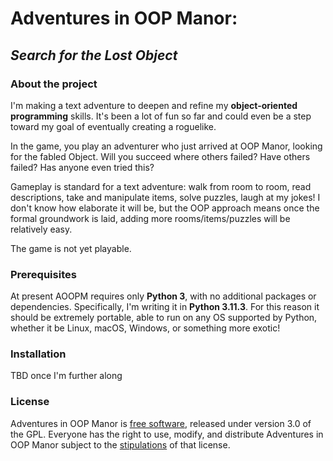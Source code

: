 # Adventures in OOP Manor:
## *Search for the Lost Object*

### About the project
I'm making a text adventure to deepen and refine my **object-oriented programming** skills. It's been a lot of fun so far and could even be a step toward my goal of eventually creating a roguelike.

In the game, you play an adventurer who just arrived at OOP Manor, looking for the fabled Object. Will you succeed where others failed? Have others failed? Has anyone even tried this?

Gameplay is standard for a text adventure: walk from room to room, read descriptions, take and manipulate items, solve puzzles, laugh at my jokes! I don't know how elaborate it will be, but the OOP approach means once the formal groundwork is laid, adding more rooms/items/puzzles will be relatively easy.

The game is not yet playable.

### Prerequisites
At present AOOPM requires only **Python 3**, with no additional packages or dependencies. Specifically, I'm writing it in **Python 3.11.3**. For this reason it should be extremely portable, able to run on any OS supported by Python, whether it be Linux, macOS, Windows, or something more exotic!

### Installation
TBD once I'm further along

### License
Adventures in OOP Manor is [free software](https://www.fsf.org/about/what-is-free-software), released under version 3.0 of the GPL. Everyone has the right to use, modify, and distribute Adventures in OOP Manor subject to the [stipulations](https://github.com/jwjacobson/oopmanor/blob/main/License) of that license.

